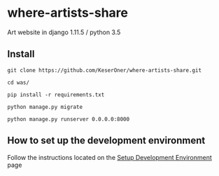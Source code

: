 # where-artists-share

Art website in django 1.11.5 / python 3.5

## Install

`git clone https://github.com/KeserOner/where-artists-share.git`

`cd was/`

`pip install -r requirements.txt`

`python manage.py migrate`

`python manage.py runserver 0.0.0.0:8000`

## How to set up the development environment

Follow the instructions located on the [Setup Development Environment](https://github.com/KeserOner/where-artists-share/wiki/Setup-Development-Environment) page
